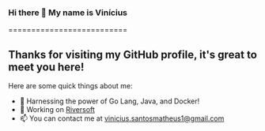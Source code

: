 ### Hi there 👋 My name is Vinícius
==========================

**Thanks for visiting my GitHub profile, it's great to meet you here!**
-----------------------------

Here are some quick things about me:

- 🔭 Harnessing the power of Go Lang, Java, and Docker!
- 🚀 Working on [Riversoft](http://riversoft.com.br)
- 📫 You can contact me at [vinicius.santosmatheus1@gmail.com](mailto:vinicius.santosmatheus1@gmail.com)
